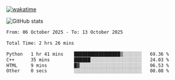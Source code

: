 [![wakatime](https://wakatime.com/badge/user/ef685785-b2de-4416-b5c6-df540c453238.svg)](https://wakatime.com/@ef685785-b2de-4416-b5c6-df540c453238)

![GitHub stats](https://github-readme-stats.vercel.app/api?username=songhahaha66)
<!--START_SECTION:waka-->

```txt
From: 06 October 2025 - To: 13 October 2025

Total Time: 2 hrs 26 mins

Python   1 hr 41 mins    █████████████████▒░░░░░░░   69.36 %
C++      35 mins         ██████░░░░░░░░░░░░░░░░░░░   24.03 %
HTML     9 mins          █▓░░░░░░░░░░░░░░░░░░░░░░░   06.53 %
Other    0 secs          ░░░░░░░░░░░░░░░░░░░░░░░░░   00.08 %
```

<!--END_SECTION:waka-->
